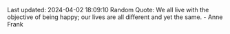 Last updated: 2024-04-02 18:09:10
Random Quote: We all live with the objective of being happy; our lives are all different and yet the same. - Anne Frank